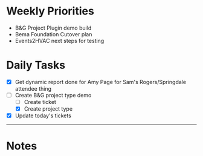 # Weekly Priorities
- B&G Project Plugin demo build
- Bema Foundation Cutover plan
- Events2HVAC next steps for testing
# Daily Tasks
- [x] Get dynamic report done for Amy Page for Sam's Rogers/Springdale attendee thing
- [ ] Create B&G project type demo
	- [ ] Create ticket
	- [x] Create project type
- [x] Update today's tickets
---
# Notes
